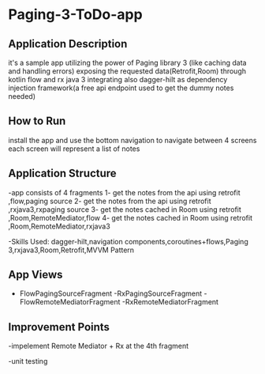 # Paging-3-ToDo-app

## Application Description

it's a sample app utilizing the power of Paging library 3 (like caching data and handling errors) exposing the requested data(Retrofit,Room) through kotlin flow and rx java 3 integrating also
dagger-hilt as dependency injection framework(a free api endpoint used to get the dummy notes needed)


## How to Run
install the app and use the bottom navigation to navigate between 4 screens each screen will represent a list of notes



## Application Structure

-app consists of 4 fragments 1- get the notes from the api using retrofit ,flow,paging source
                            2- get the notes  from the api using retrofit ,rxjava3,rxpaging source
                            3- get the notes cached in Room using retrofit ,Room,RemoteMediator,flow
                            4- get the notes cached in Room using retrofit ,Room,RemoteMediator,rxjava3
                            
  -Skills Used: dagger-hilt,navigation components,coroutines+flows,Paging 3,rxjava3,Room,Retrofit,MVVM Pattern


## App Views
 - FlowPagingSourceFragment
 -RxPagingSourceFragment
 -FlowRemoteMediatorFragment
 -RxRemoteMediatorFragment


## Improvement Points
-impelement Remote Mediator + Rx at the 4th fragment 

-unit testing

